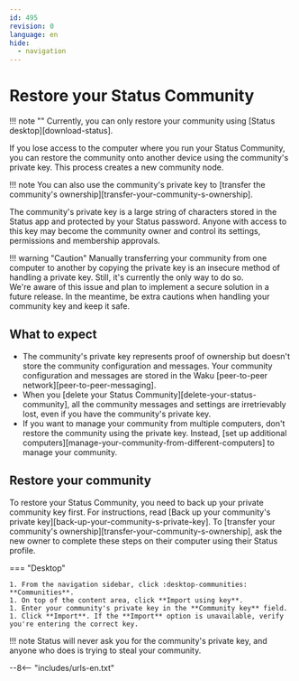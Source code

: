 ```yaml
---
id: 495
revision: 0
language: en
hide:
  - navigation
---
```


# Restore your Status Community

!!! note ""
    Currently, you can only restore your community using [Status desktop][download-status].

If you lose access to the computer where you run your Status Community, you can restore the community onto another device using the community's private key. This process creates a new community node.

!!! note
    You can also use the community's private key to [transfer the community's ownership][transfer-your-community-s-ownership].

The community's private key is a large string of characters stored in the Status app and protected by your Status password. Anyone with access to this key may become the community owner and control its settings, permissions and membership approvals.

!!! warning "Caution"
    Manually transferring your community from one computer to another by copying the private key is an insecure method of handling a private key. Still, it's currently the only way to do so.</br>
    We're aware of this issue and plan to implement a secure solution in a future release. In the meantime, be extra cautions when handling your community key and keep it safe.

## What to expect

- The community's private key represents proof of ownership but doesn't store the community configuration and messages. Your community configuration and messages are stored in the Waku [peer-to-peer network][peer-to-peer-messaging].
- When you [delete your Status Community][delete-your-status-community], all the community messages and settings are irretrievably lost, even if you have the community's private key.
- If you want to manage your community from multiple computers, don't restore the community using the private key. Instead, [set up additional computers][manage-your-community-from-different-computers] to manage your community.

## Restore your community

To restore your Status Community, you need to back up your private community key first. For instructions, read [Back up your community's private key][back-up-your-community-s-private-key]. To [transfer your community's ownership][transfer-your-community-s-ownership], ask the new owner to complete these steps on their computer using their Status profile.

=== "Desktop"

    1. From the navigation sidebar, click :desktop-communities: **Communities**.
    1. On top of the content area, click **Import using key**.
    1. Enter your community's private key in the **Community key** field.
    1. Click **Import**. If the **Import** option is unavailable, verify you're entering the correct key.

!!! note
    Status will never ask you for the community's private key, and anyone who does is trying to steal your community.

--8<-- "includes/urls-en.txt"
